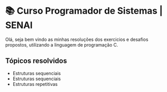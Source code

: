 # 📚 Curso Programador de Sistemas | SENAI

<p>
  Olá, seja bem vindo as minhas resoluções dos exercicios e desafios propostos, utilizando a linguagem de programação C.
</p>

## Tópicos resolvidos
<ul>
  <li>Estruturas sequenciais</li>
  <li>Estruturas sequenciais</li>
  <li>Estruturas repetitivas</li>
</ul>
